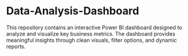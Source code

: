 # Data-Analysis-Dashboard
This repository contains an interactive Power BI dashboard designed to analyze and visualize key business metrics. The dashboard provides meaningful insights through clean visuals, filter options, and dynamic reports.
